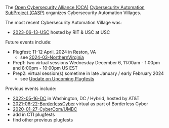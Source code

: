 The [Open Cybersecurity Alliance (OCA)](https://opencybersecurityalliance.org/)
[Cybersecurity Automation SubProject (CASP)](https://opencybersecurityalliance.org/casp/)
organizes Cybersecurity Automation Villages.

The most recent Cybersecurity Automation Village was:
*  [2023-06-13-USC](./2023-06-13-USC/README.md) hosted by RIT & USC at USC

Future events include:
* Plugfest: 11-12 April, 2024 in Reston, VA
  - see [2024-03-NorthernVirginia](./2024-03-NorthernVirginia)
* Prep1: two virtual sessions Wednesday December 6, 11:00am - 1:00pm and 8:00pm - 10:00pm US EST
* Prep2: virtual session(s) sometime in late January / early February 2024
  - see [Update on Upcoming Plugfests](https://lists.oasis-open-projects.org/g/oca-casp/topic/update_on_upcoming_plugfests/102431619)

Previous events include:
* [2022-05-16-DC](./2022-05-16-DC/) in Washington, DC / Hybrid, hosted by AT&T
* [2021-06-22-BorderlessCyber](./2021-06-22-BorderlessCyber) virtual as part of Borderless Cyber
* [2020-01-27-CyberCom/UMBC](https://github.com/oasis-tcs/openc2-usecases/tree/main/PlugFests/2020.01.27-CyberCom-Plugfest)
* add in CTI plugfests
* find other previous plugfests
